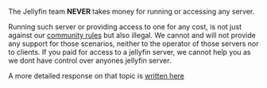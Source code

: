 The Jellyfin team **NEVER** takes money for running or accessing any server.

Running such server or providing access to one for any cost, is not just against our [community rules](https://jellyfin.org/docs/general/community-standards/) but also illegal.
We cannot and will not provide any support for those scenarios, neither to the operator of those servers nor to clients. If you paid for access to a jellyfin server, we cannot help you as we dont have control over anyones jellyfin server.

A more detailed response on that topic is [written here](https://jellyfin.org/docs/general/community-standards/servers/)
